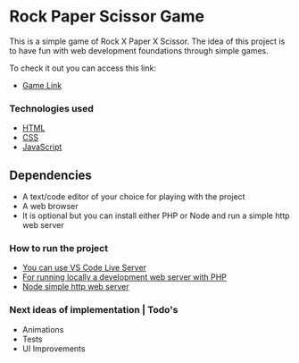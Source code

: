 # Rock Paper Scissor Game

This is a simple game of Rock X Paper X Scissor.
The idea of this project is to have fun with web development foundations through simple games.

To check it out you can access this link:
* [Game Link](https://game-rock-paper-scissor-jade.vercel.app/)

### Technologies used

* [HTML](https://developer.mozilla.org/en-US/docs/Web/Html)
* [CSS](https://developer.mozilla.org/en-US/docs/Web/Css)
* [JavaScript](https://developer.mozilla.org/en-US/docs/Web/JavaScript)

## Dependencies

* A text/code editor of your choice for playing with the project
* A web browser
* It is optional but you can install either PHP or Node and run a simple http web server

### How to run the project

* [You can use VS Code Live Server](https://marketplace.visualstudio.com/items?itemName=ritwickdey.LiveServer)
* [For running locally a development web server with PHP](https://www.php.net/manual/en/features.commandline.webserver.php)
* [Node simple http web server](https://www.npmjs.com/package/http-server)

### Next ideas of implementation | Todo's

* Animations
* Tests
* UI Improvements